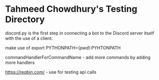 # Tahmeed Chowdhury's Testing Directory

discord.py is the first step in connecting a bot to the Discord server itself with the use of a client.

make use of export PYTHONPATH=$(pwd):$PYHTONPATH

commandHandlerForCommandName - add more commands by adding more handlers

https://reqbin.com/ - use for testing api calls
